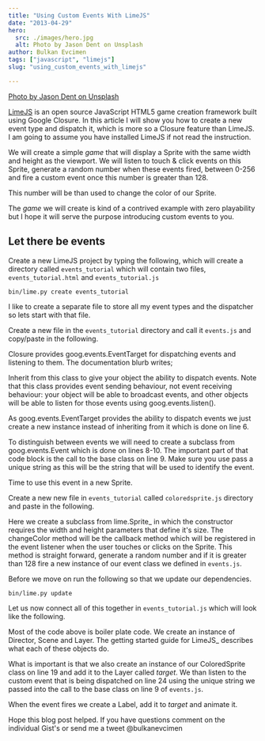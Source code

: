 ```yaml
---
title: "Using Custom Events With LimeJS"
date: "2013-04-29"
hero: 
  src: ./images/hero.jpg
  alt: Photo by Jason Dent on Unsplash
author: Bulkan Evcimen
tags: ["javascript", "limejs"]
slug: "using_custom_events_with_limejs"

---
```



[Photo by Jason Dent on Unsplash](https://unsplash.com/photos/6j7LzggMuxU)

[LimeJS]( https://limejs.com/0-getting-started) is an open source JavaScript HTML5 game creation framework built using Google Closure. In this article I will show you how to create a new event type and dispatch it, which is more so a Closure feature than LimeJS. I am going to assume you have installed LimeJS if not read the instruction.

We will create a simple *game* that will display a Sprite with the same width and height as the viewport. We will listen to touch & click events on this Sprite, generate a random number when these events fired, between 0-256 and fire a custom event once this number is greater than 128.

This number will be than used to change the color of our Sprite.

The *game* we will create is kind of a contrived example with zero playability but I hope it will serve the purpose introducing custom events to you.

Let there be events
-------------------

Create a new LimeJS project by typing the following, which will create a directory called `events_tutorial` which will contain two files, `events_tutorial.html` and `events_tutorial.js`


    bin/lime.py create events_tutorial

I like to create a separate file to store all my event types and the dispatcher so lets start with that file.

Create a new file in the `events_tutorial` directory and call it `events.js` and copy/paste in the following.


<script src="https://gist.github.com/bulkan/5500582.js"></script>

Closure provides goog.events.EventTarget for dispatching events and listening to them. The documentation blurb writes;

   Inherit from this class to give your object the ability to dispatch events. Note that this class provides event sending behaviour, not event receiving behaviour: your object will be able to broadcast events, and other objects will be able to listen for those events using goog.events.listen().

As goog.events.EventTarget provides the ability to dispatch events we just create a new instance instead of inheriting from it which is done on line 6.

To distinguish between events we will need to create a subclass from goog.events.Event which is done on lines 8-10.  The important part of that code block is the call to the base class on line 9. Make sure you use pass a unique string as this will be the string that will be used to identify the event.

Time to use this event in a new Sprite.

Create a new new file in `events_tutorial` called `coloredsprite.js` directory and paste in the following.


<script src="https://gist.github.com/bulkan/5500571.js"></script>

Here we create a subclass from lime.Sprite_ in which the constructor requires the width and height parameters that define it's size. The changeColor method will be the callback method which will be registered in the event listener when the user touches or clicks on the Sprite. This method is straight forward, generate a random number and if it is greater than 128 fire a new instance of our event class we defined in `events.js`.

Before we move on run the following so that we update our dependencies.


    bin/lime.py update

Let us now connect all of this together in `events_tutorial.js` which will look like the following.


<script src="https://gist.github.com/bulkan/5500572.js"></script>

Most of the code above is boiler plate code. We create an instance of Director, Scene and Layer. The getting started guide for LimeJS_ describes what each of these objects do.

What is important is that we also create an instance of our ColoredSprite class on line 19 and add it to the Layer called *target*. We than listen to the custom event that is being dispatched on line 24 using the unique string we passed into the call to the base class on line 9 of `events.js`.

When the event fires we create a Label, add it to *target* and animate it.

Hope this blog post helped. If you have questions comment on the individual Gist's or send me a tweet @bulkanevcimen
